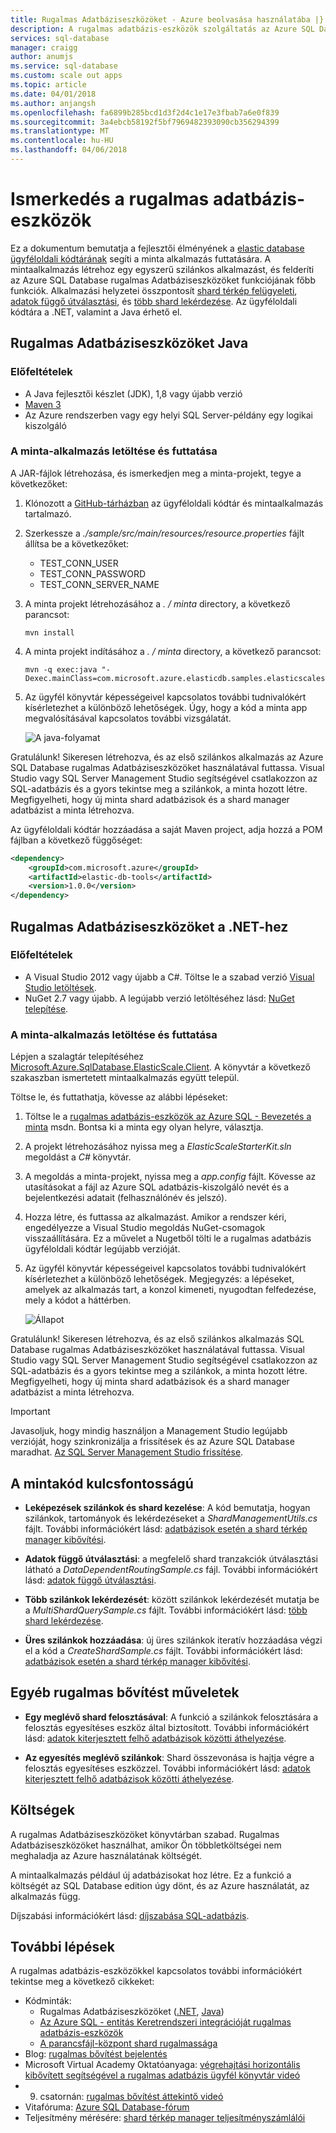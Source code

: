```yaml
---
title: Rugalmas Adatbáziseszközöket - Azure beolvasása használatába |} Microsoft Docs
description: A rugalmas adatbázis-eszközök szolgáltatás az Azure SQL Database, beleértve egy egyszerű alkalmazást mintaalkalmazás alapvető ismertetése.
services: sql-database
manager: craigg
author: anumjs
ms.service: sql-database
ms.custom: scale out apps
ms.topic: article
ms.date: 04/01/2018
ms.author: anjangsh
ms.openlocfilehash: fa6899b285bcd1d3f2d4c1e17e3fbab7a6e0f839
ms.sourcegitcommit: 3a4ebcb58192f5bf7969482393090cb356294399
ms.translationtype: MT
ms.contentlocale: hu-HU
ms.lasthandoff: 04/06/2018
---
```

# <a name="get-started-with-elastic-database-tools"></a>Ismerkedés a rugalmas adatbázis-eszközök
Ez a dokumentum bemutatja a fejlesztői élményének a [elastic database ügyféloldali kódtárának](sql-database-elastic-database-client-library.md) segíti a minta alkalmazás futtatására. A mintaalkalmazás létrehoz egy egyszerű szilánkos alkalmazást, és felderíti az Azure SQL Database rugalmas Adatbáziseszközöket funkciójának főbb funkciók. Alkalmazási helyzetei összpontosít [shard térkép felügyeleti](sql-database-elastic-scale-shard-map-management.md), [adatok függő útválasztási](sql-database-elastic-scale-data-dependent-routing.md), és [több shard lekérdezése](sql-database-elastic-scale-multishard-querying.md). Az ügyféloldali kódtára a .NET, valamint a Java érhető el. 

## <a name="elastic-database-tools-for-java"></a>Rugalmas Adatbáziseszközöket Java
### <a name="prerequisites"></a>Előfeltételek
* A Java fejlesztői készlet (JDK), 1,8 vagy újabb verzió
* [Maven 3](http://maven.apache.org/download.cgi)
* Az Azure rendszerben vagy egy helyi SQL Server-példány egy logikai kiszolgáló

### <a name="download-and-run-the-sample-app"></a>A minta-alkalmazás letöltése és futtatása
A JAR-fájlok létrehozása, és ismerkedjen meg a minta-projekt, tegye a következőket: 
1. Klónozott a [GitHub-tárházban](https://github.com/Microsoft/elastic-db-tools-for-java) az ügyféloldali kódtár és mintaalkalmazás tartalmazó. 

2. Szerkessze a _./sample/src/main/resources/resource.properties_ fájlt állítsa be a következőket:
    * TEST_CONN_USER
    * TEST_CONN_PASSWORD
    * TEST_CONN_SERVER_NAME

3. A minta projekt létrehozásához a _. / minta_ directory, a következő parancsot:

    ```
    mvn install
    ```
    
4. A minta projekt indításához a _. / minta_ directory, a következő parancsot: 
    
    ```
    mvn -q exec:java "-Dexec.mainClass=com.microsoft.azure.elasticdb.samples.elasticscalestarterkit.Program"
    ```
    
5. Az ügyfél könyvtár képességeivel kapcsolatos további tudnivalókért kísérletezhet a különböző lehetőségek. Úgy, hogy a kód a minta app megvalósításával kapcsolatos további vizsgálatát.

    ![A java-folyamat][5]
    
Gratulálunk! Sikeresen létrehozva, és az első szilánkos alkalmazás az Azure SQL Database rugalmas Adatbáziseszközöket használatával futtassa. Visual Studio vagy SQL Server Management Studio segítségével csatlakozzon az SQL-adatbázis és a gyors tekintse meg a szilánkok, a minta hozott létre. Megfigyelheti, hogy új minta shard adatbázisok és a shard manager adatbázist a minta létrehozva. 

Az ügyféloldali kódtár hozzáadása a saját Maven project, adja hozzá a POM fájlban a következő függőséget:

```xml
<dependency> 
    <groupId>com.microsoft.azure</groupId> 
    <artifactId>elastic-db-tools</artifactId> 
    <version>1.0.0</version> 
</dependency> 
```

## <a name="elastic-database-tools-for-net"></a>Rugalmas Adatbáziseszközöket a .NET-hez 
### <a name="prerequisites"></a>Előfeltételek
* A Visual Studio 2012 vagy újabb a C#. Töltse le a szabad verzió [Visual Studio letöltések](http://www.visualstudio.com/downloads/download-visual-studio-vs.aspx).
* NuGet 2.7 vagy újabb. A legújabb verzió letöltéséhez lásd: [NuGet telepítése](http://docs.nuget.org/docs/start-here/installing-nuget).

### <a name="download-and-run-the-sample-app"></a>A minta-alkalmazás letöltése és futtatása
Lépjen a szalagtár telepítéséhez [Microsoft.Azure.SqlDatabase.ElasticScale.Client](https://www.nuget.org/packages/Microsoft.Azure.SqlDatabase.ElasticScale.Client/). A könyvtár a következő szakaszban ismertetett mintaalkalmazás együtt települ.

Töltse le, és futtathatja, kövesse az alábbi lépéseket: 

1. Töltse le a [rugalmas adatbázis-eszközök az Azure SQL - Bevezetés a minta](https://code.msdn.microsoft.com/windowsapps/Elastic-Scale-with-Azure-a80d8dc6) msdn. Bontsa ki a minta egy olyan helyre, választja.

2. A projekt létrehozásához nyissa meg a *ElasticScaleStarterKit.sln* megoldást a *C#* könyvtár.

3. A megoldás a minta-projekt, nyissa meg a *app.config* fájlt. Kövesse az utasításokat a fájl az Azure SQL adatbázis-kiszolgáló nevét és a bejelentkezési adatait (felhasználónév és jelszó).

4. Hozza létre, és futtassa az alkalmazást. Amikor a rendszer kéri, engedélyezze a Visual Studio megoldás NuGet-csomagok visszaállítására. Ez a művelet a Nugetből tölti le a rugalmas adatbázis ügyféloldali kódtár legújabb verzióját.

5. Az ügyfél könyvtár képességeivel kapcsolatos további tudnivalókért kísérletezhet a különböző lehetőségek. Megjegyzés: a lépéseket, amelyek az alkalmazás tart, a konzol kimeneti, nyugodtan felfedezése, mely a kódot a háttérben.
   
    ![Állapot][4]

Gratulálunk! Sikeresen létrehozva, és az első szilánkos alkalmazás SQL Database rugalmas Adatbáziseszközöket használatával futtassa. Visual Studio vagy SQL Server Management Studio segítségével csatlakozzon az SQL-adatbázis és a gyors tekintse meg a szilánkok, a minta hozott létre. Megfigyelheti, hogy új minta shard adatbázisok és a shard manager adatbázist a minta létrehozva.

> [!IMPORTANT]
> Javasoljuk, hogy mindig használjon a Management Studio legújabb verzióját, hogy szinkronizálja a frissítések és az Azure SQL Database maradhat. [Az SQL Server Management Studio frissítése](https://msdn.microsoft.com/library/mt238290.aspx).
> 
> 

## <a name="key-pieces-of-the-code-sample"></a>A mintakód kulcsfontosságú
* **Leképezések szilánkok és shard kezelése**: A kód bemutatja, hogyan szilánkok, tartományok és lekérdezéseket a *ShardManagementUtils.cs* fájlt. További információkért lásd: [adatbázisok esetén a shard térkép manager kibővítési](http://go.microsoft.com/?linkid=9862595).  

* **Adatok függő útválasztási**: a megfelelő shard tranzakciók útválasztási látható a *DataDependentRoutingSample.cs* fájl. További információkért lásd: [adatok függő útválasztási](http://go.microsoft.com/?linkid=9862596). 

* **Több szilánkok lekérdezését**: között szilánkok lekérdezését mutatja be a *MultiShardQuerySample.cs* fájlt. További információkért lásd: [több shard lekérdezése](http://go.microsoft.com/?linkid=9862597).

* **Üres szilánkok hozzáadása**: új üres szilánkok iteratív hozzáadása végzi el a kód a *CreateShardSample.cs* fájlt. További információkért lásd: [adatbázisok esetén a shard térkép manager kibővítési](http://go.microsoft.com/?linkid=9862595).

## <a name="other-elastic-scale-operations"></a>Egyéb rugalmas bővítést műveletek
* **Egy meglévő shard felosztásával**: A funkció a szilánkok felosztására a felosztás egyesítéses eszköz által biztosított. További információkért lásd: [adatok kiterjesztett felhő adatbázisok közötti áthelyezése](sql-database-elastic-scale-overview-split-and-merge.md).

* **Az egyesítés meglévő szilánkok**: Shard összevonása is hajtja végre a felosztás egyesítéses eszközzel. További információkért lásd: [adatok kiterjesztett felhő adatbázisok közötti áthelyezése](sql-database-elastic-scale-overview-split-and-merge.md).   

## <a name="cost"></a>Költségek
A rugalmas Adatbáziseszközöket könyvtárban szabad. Rugalmas Adatbáziseszközöket használhat, amikor Ön többletköltségei nem meghaladja az Azure használatának költségét. 

A mintaalkalmazás például új adatbázisokat hoz létre. Ez a funkció a költségét az SQL Database edition úgy dönt, és az Azure használatát, az alkalmazás függ.

Díjszabási információkért lásd: [díjszabása SQL-adatbázis](https://azure.microsoft.com/pricing/details/sql-database/).

## <a name="next-steps"></a>További lépések
A rugalmas adatbázis-eszközökkel kapcsolatos további információkért tekintse meg a következő cikkeket:

* Kódminták: 
  * Rugalmas Adatbáziseszközöket ([.NET](http://code.msdn.microsoft.com/Elastic-Scale-with-Azure-a80d8dc6?SRC=VSIDE), [Java](https://search.maven.org/#search%7Cga%7C1%7Ca%3A%22azure-elasticdb-tools%22))
  * [Az Azure SQL - entitás Keretrendszeri integrációját rugalmas adatbázis-eszközök](http://code.msdn.microsoft.com/Elastic-Scale-with-Azure-bae904ba?SRC=VSIDE)
  * [A parancsfájl-központ shard rugalmassága](https://gallery.technet.microsoft.com/scriptcenter/Elastic-Scale-Shard-c9530cbe)
* Blog: [rugalmas bővítést bejelentés](https://azure.microsoft.com/blog/2014/10/02/introducing-elastic-scale-preview-for-azure-sql-database/)
* Microsoft Virtual Academy Oktatóanyaga: [végrehajtási horizontális kibővített segítségével a rugalmas adatbázis ügyfél könyvtár videó](https://mva.microsoft.com/training-courses/elastic-database-capabilities-with-azure-sql-db-16554?l=lWyQhF1fC_6306218965) 
* 9. csatornán: [rugalmas bővítést áttekintő videó](http://channel9.msdn.com/Shows/Data-Exposed/Azure-SQL-Database-Elastic-Scale)
* Vitafóruma: [Azure SQL Database-fórum](http://social.msdn.microsoft.com/forums/azure/home?forum=ssdsgetstarted)
* Teljesítmény mérésére: [shard térkép manager teljesítményszámlálói](sql-database-elastic-database-client-library.md)

<!--Anchors-->
[The Elastic Scale Sample Application]: #The-Elastic-Scale-Sample-Application
[Download and Run the Sample App]: #Download-and-Run-the-Sample-App
[Cost]: #Cost
[Next steps]: #next-steps

<!--Image references-->
[1]: ./media/sql-database-elastic-scale-get-started/newProject.png
[2]: ./media/sql-database-elastic-scale-get-started/click-online.png
[3]: ./media/sql-database-elastic-scale-get-started/click-CSharp.png
[4]: ./media/sql-database-elastic-scale-get-started/output2.png
[5]: ./media/sql-database-elastic-scale-get-started/java-client-library.PNG


